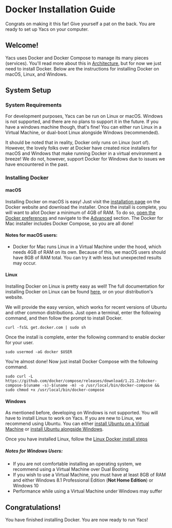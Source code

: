 # Docker Installation Guide

Congrats on making it this far!
Give yourself a pat on the back.
You are ready to set up Yacs on your computer.

## Welcome!

Yacs uses Docker and Docker Compose to manage its many pieces (services).
You'll read more about this in [Architecture](contributors/architecture), but for now we just need to install Docker.
Below are the instructions for installing Docker on macOS, Linux, and Windows.

## System Setup

### System Requirements

For development purposes, Yacs can be run on Linux or macOS.
Windows is not supported, and there are no plans to support it in the future.
If you have a windows machine though, that's fine!
You can either run Linux in a Virtual Machine, or dual-boot Linux alongside Windows (recommended).

It should be noted that in reality, Docker only runs on Linux (sort of).
However, the lovely folks over at Docker have created nice installers for macOS and Windows that make running Docker in a virtual environment a breeze!
We do not, however, support Docker for Windows due to issues we have encountered in the past.

### Installing Docker

#### macOS

Installing Docker on macOS is easy!
Just visit the [installation page](https://store.docker.com/editions/community/docker-ce-desktop-mac) on the Docker website and download the installer.
Once the install is complete, you will want to allot Docker a minimum of 4GB of RAM. To do so, [open the Docker preferences](https://docs.docker.com/docker-for-mac/#preferences-menu) and navigate to the [Advanced](https://docs.docker.com/docker-for-mac/advanced) section.
The Docker for Mac installer includes Docker Compose, so you are all done!

#### Notes for macOS users:
- Docker for Mac runs Linux in a Virtual Machine under the hood, which needs 4GB of RAM on its own. Because of this, we macOS users should have 8GB of RAM total. You can try it with less but unexpected results may occur.

#### Linux

Installing Docker on Linux is pretty easy as well!
The full documentation for installing Docker on Linux can be found [here](https://docs.docker.com/install/linux/docker-ce/ubuntu/), or on your distribution's website.

We will provide the easy version, which works for recent versions of Ubuntu and other common distributions.
Just open a terminal, enter the following command, and then follow the prompt to install Docker.

    curl -fsSL get.docker.com | sudo sh

Once the install is complete, enter the following command to enable docker for your user.

    sudo usermod -aG docker $USER

You're almost done! Now just install Docker Compose with the following command.

    sudo curl -L https://github.com/docker/compose/releases/download/1.21.2/docker-compose-$(uname -s)-$(uname -m) -o /usr/local/bin/docker-compose && sudo chmod +x /usr/local/bin/docker-compose

#### Windows

As mentioned before, developing on Windows is not supported.
You will have to install Linux to work on Yacs.
If you are new to Linux, we recommend using Ubuntu.
You can either [install Ubuntu on a Virtual Machine](https://www.lifewire.com/run-ubuntu-within-windows-virtualbox-2202098) or [install Ubuntu alongside Windows](https://www.lifewire.com/ultimate-windows-8-1-ubuntu-dual-boot-guide-2200654).

Once you have installed Linux, follow the [Linux Docker install steps](#linux)

##### Notes for Windows Users:
- If you are not comfortable installing an operating system, we recommend using a Virtual Machine over Dual Booting
- If you wish to use a Virtual Machine, you must have at least 8GB of RAM and either Windows 8.1 Professional Edition (**Not Home Edition**) or Windows 10
- Performance while using a Virtual Machine under Windows may suffer

## Congratulations!

You have finished installing Docker.
You are now ready to run Yacs!